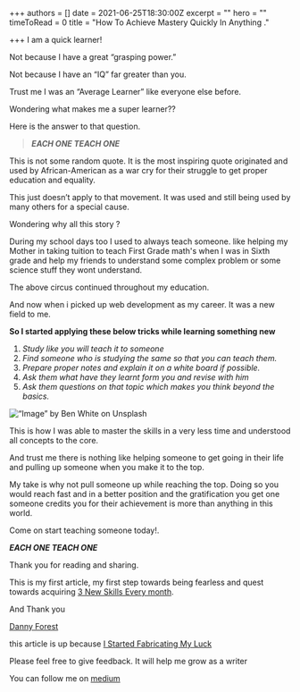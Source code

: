 +++
authors = []
date = 2021-06-25T18:30:00Z
excerpt = ""
hero = ""
timeToRead = 0
title = "How To Achieve Mastery Quickly In Anything ."

+++
I am a quick learner!

Not because I have a great “grasping power.”

Not because I have an “IQ” far greater than you.

Trust me I was an “Average Learner” like everyone else before.

Wondering what makes me a super learner??

Here is the answer to that question.

> **_EACH ONE TEACH ONE_**

This is not some random quote. It is the most inspiring quote originated and used by African-American as a war cry for their struggle to get proper education and equality.

This just doesn’t apply to that movement. It was used and still being used by many others for a special cause.

Wondering why all this story ?

During my school days too I used to always teach someone. like helping my Mother in taking tuition to teach First Grade math's when I was in Sixth grade and help my friends to understand some complex problem or some science stuff they wont understand.

The above circus continued throughout my education.

And now when i picked up web development as my career. It was a new field to me.

**So I started applying these below tricks while learning something new**

1. _Study like you will teach it to someone_
2. _Find someone who is studying the same so that you can teach them._
3. _Prepare proper notes and explain it on a white board if possible._
4. _Ask them what have they learnt form you and revise with him_
5. _Ask them questions on that topic which makes you think beyond the basics._

![](/images/0_kumfvn3su3s6rlmb_.jpg "“Image” by Ben White on Unsplash")

This is how I was able to master the skills in a very less time and understood all concepts to the core.

And trust me there is nothing like helping someone to get going in their life and pulling up someone when you make it to the top.

My take is why not pull someone up while reaching the top. Doing so you would reach fast and in a better position and the gratification you get one someone credits you for their achievement is more than anything in this world.

Come on start teaching someone today!.

**_EACH ONE TEACH ONE_**

Thank you for reading and sharing.

This is my first article, my first step towards being fearless and quest towards acquiring [3 New Skills Every month](https://www.dannyforest.com/blog/2018/2/11/i-learn-3-new-skills-a-month-and-so-can-you).

And Thank you

[Danny Forest](https://medium.com/u/c4a2aa8d7e1a?source=post_page-----39dfc8b81aa0--------------------------------)

this article is up because [I Started Fabricating My Luck](https://medium.com/swlh/how-fabricated-luck-can-turn-you-into-a-world-class-performer-and-how-to-fabricate-it-yourself-50edd6f071fd)

Please feel free to give feedback. It will help me grow as a writer

You can follow me on [medium](https://medium.com/@prithviMP)